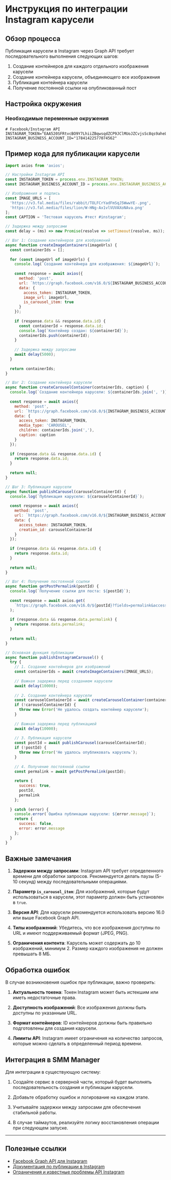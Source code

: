 # Инструкция по интеграции Instagram карусели

## Обзор процесса

Публикация карусели в Instagram через Graph API требует последовательного выполнения следующих шагов:

1. Создание контейнеров для каждого отдельного изображения карусели
2. Создание контейнера карусели, объединяющего все изображения
3. Публикация контейнера карусели
4. Получение постоянной ссылки на опубликованный пост

## Настройка окружения

### Необходимые переменные окружения

```
# Facebook/Instagram API
INSTAGRAM_TOKEN="EAA520SFRtvcBO9Y7LhiiZBqwsqdZCP9JClMUoJZCvjsSc8qs9aheLdWefOqrZBLQhe5T0ZBerS6mZAZAP6D4i8Ln5UBfiIyVEif1LrzcAzG6JNrhW2DJeEzObpp9Mzoh8tDZA9I0HigkLnFZCaJVZCQcGDAkZBRxwnVimZBdbvokeg19i5RuGTbfuFs9UC9R"
INSTAGRAM_BUSINESS_ACCOUNT_ID="17841422577074562"
```

## Пример кода для публикации карусели

```javascript
import axios from 'axios';

// Настройки Instagram API
const INSTAGRAM_TOKEN = process.env.INSTAGRAM_TOKEN;
const INSTAGRAM_BUSINESS_ACCOUNT_ID = process.env.INSTAGRAM_BUSINESS_ACCOUNT_ID;

// Изображения и подпись
const IMAGE_URLS = [
  'https://v3.fal.media/files/rabbit/TOLFCrYadFmSqJ5WwwYE-.png',
  'https://v3.fal.media/files/lion/W-HNg-Ax1vlVUVAXoNAva.png'
];
const CAPTION = 'Тестовая карусель #тест #instagram';

// Задержка между запросами
const delay = (ms) => new Promise(resolve => setTimeout(resolve, ms));

// Шаг 1: Создание контейнеров для изображений
async function createImageContainers(imageUrls) {
  const containerIds = [];
  
  for (const imageUrl of imageUrls) {
    console.log(`Создание контейнера для изображения: ${imageUrl}`);
    
    const response = await axios({
      method: 'post',
      url: `https://graph.facebook.com/v16.0/${INSTAGRAM_BUSINESS_ACCOUNT_ID}/media`,
      data: {
        access_token: INSTAGRAM_TOKEN,
        image_url: imageUrl,
        is_carousel_item: true
      }
    });
    
    if (response.data && response.data.id) {
      const containerId = response.data.id;
      console.log(`Контейнер создан: ${containerId}`);
      containerIds.push(containerId);
    }
    
    // Задержка между запросами
    await delay(5000);
  }
  
  return containerIds;
}

// Шаг 2: Создание контейнера карусели
async function createCarouselContainer(containerIds, caption) {
  console.log(`Создание контейнера карусели: ${containerIds.join(', ')}`);
  
  const response = await axios({
    method: 'post',
    url: `https://graph.facebook.com/v16.0/${INSTAGRAM_BUSINESS_ACCOUNT_ID}/media`,
    data: {
      access_token: INSTAGRAM_TOKEN,
      media_type: 'CAROUSEL',
      children: containerIds.join(','),
      caption: caption
    }
  });
  
  if (response.data && response.data.id) {
    return response.data.id;
  }
  
  return null;
}

// Шаг 3: Публикация карусели
async function publishCarousel(carouselContainerId) {
  console.log(`Публикация карусели: ${carouselContainerId}`);
  
  const response = await axios({
    method: 'post',
    url: `https://graph.facebook.com/v16.0/${INSTAGRAM_BUSINESS_ACCOUNT_ID}/media_publish`,
    data: {
      access_token: INSTAGRAM_TOKEN,
      creation_id: carouselContainerId
    }
  });
  
  if (response.data && response.data.id) {
    return response.data.id;
  }
  
  return null;
}

// Шаг 4: Получение постоянной ссылки
async function getPostPermalink(postId) {
  console.log(`Получение ссылки для поста: ${postId}`);
  
  const response = await axios.get(
    `https://graph.facebook.com/v16.0/${postId}?fields=permalink&access_token=${INSTAGRAM_TOKEN}`
  );
  
  if (response.data && response.data.permalink) {
    return response.data.permalink;
  }
  
  return null;
}

// Основная функция публикации
async function publishInstagramCarousel() {
  try {
    // 1. Создание контейнеров для изображений
    const containerIds = await createImageContainers(IMAGE_URLS);
    
    // Важная задержка перед созданием карусели
    await delay(10000);
    
    // 2. Создание контейнера карусели
    const carouselContainerId = await createCarouselContainer(containerIds, CAPTION);
    if (!carouselContainerId) {
      throw new Error('Не удалось создать контейнер карусели');
    }
    
    // Важная задержка перед публикацией
    await delay(10000);
    
    // 3. Публикация карусели
    const postId = await publishCarousel(carouselContainerId);
    if (!postId) {
      throw new Error('Не удалось опубликовать карусель');
    }
    
    // 4. Получение постоянной ссылки
    const permalink = await getPostPermalink(postId);
    
    return {
      success: true,
      postId,
      permalink
    };
    
  } catch (error) {
    console.error(`Ошибка публикации карусели: ${error.message}`);
    return {
      success: false,
      error: error.message
    };
  }
}
```

## Важные замечания

1. **Задержки между запросами**: Instagram API требует определенного времени для обработки запросов. Рекомендуется делать паузы (5-10 секунд) между последовательными операциями.

2. **Параметр `is_carousel_item`**: Для изображений, которые будут использоваться в карусели, этот параметр должен быть установлен в `true`.

3. **Версия API**: Для карусели рекомендуется использовать версию 16.0 или выше Facebook Graph API.

4. **Типы изображений**: Убедитесь, что все изображения доступны по URL и имеют поддерживаемый формат (JPEG, PNG).

5. **Ограничения контента**: Карусель может содержать до 10 изображений, минимум 2. Размер каждого изображения не должен превышать 8 МБ.

## Обработка ошибок

В случае возникновения ошибок при публикации, важно проверить:

1. **Актуальность токена**: Токен Instagram может быть истекшим или иметь недостаточные права.

2. **Доступность изображений**: Все изображения должны быть доступны по указанным URL.

3. **Формат контейнеров**: ID контейнеров должны быть правильно подготовлены для создания карусели.

4. **Лимиты API**: Instagram имеет ограничения на количество запросов, которые можно сделать в определенный период времени.

## Интеграция в SMM Manager

Для интеграции в существующую систему:

1. Создайте сервис в серверной части, который будет выполнять последовательность создания и публикации карусели.

2. Добавьте обработку ошибок и логирование на каждом этапе.

3. Учитывайте задержки между запросами для обеспечения стабильной работы.

4. В случае таймаутов, реализуйте логику восстановления операции при следующем запуске.

---

## Полезные ссылки

- [Facebook Graph API для Instagram](https://developers.facebook.com/docs/instagram-api)
- [Документация по публикации в Instagram](https://developers.facebook.com/docs/instagram-api/guides/content-publishing)
- [Ограничения и известные проблемы API Instagram](https://developers.facebook.com/docs/instagram-api/reference/ig-user/media)